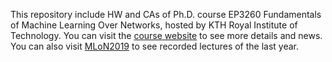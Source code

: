 This repository include HW and CAs of Ph.D. course EP3260 Fundamentals of Machine Learning Over Networks, hosted by KTH Royal Institute of Technology. You can visit the [course website](https://sites.google.com/view/mlons2020/home) to see more details and news. You can also visit [MLoN2019](https://sites.google.com/view/mlons2019/home) to see recorded lectures of the last year.
